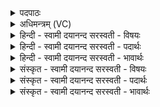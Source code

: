 <details><summary>पदपाठः</summary>

यत्। अश्व॑स्य। क्र॒विषः॑। मक्षि॑का। आश॑। यत्। वा॒। स्वरौ॑। स्वधि॑ता॒विति॒ स्वऽधि॑तौ। रि॒प्तम्। अस्ति॑। यत्। हस्त॑योः। श॒मि॒तुः। यत्। न॒खेषु॑। सर्वा॑। ता। ते॒। अपि॑। दे॒वेषु॑। अ॒स्तु॒। ३२।
</details>

<details><summary>अधिमन्त्रम् (VC)</summary>

- यज्ञो देवता
- गोतम ऋषिः
- निचृत्त्रिष्टुप्
- धैवतः
</details>

<details><summary>हिन्दी - स्वामी दयानन्द सरस्वती  - विषयः</summary>

फिर कैसे कौन रक्षा करने योग्य हैं, इस विषय को अगले मन्त्र में कहा है ॥
</details>

<details><summary>हिन्दी - स्वामी दयानन्द सरस्वती  - पदार्थः</summary>

पदार्थान्वयभाषाः -  हे मनुष्यो ! (यत्) जो (मक्षिका) मक्खी (क्रविषः) चलते हुए (अश्वस्य) शीघ्र जानेवाले घोड़े का (आश) भोजन करती अर्थात् कुछ मल-रुधिर आदि खाती (वा) अथवा (यत्) जो (स्वरौ) स्वर (स्वधितौ) वज्र के समान वर्त्तमान हैं वा (शमितुः) यज्ञ करने हारे के (हस्तयोः) हाथों में (यत्) जो वस्तु (रिप्तम्) प्राप्त और (यत्) जो (नखेषु) नखों में प्राप्त (अस्ति) है (ता) वे (सर्वा) सब पदार्थ (ते) तुम्हारे हों तथा यह समस्त व्यवहार (देवेषु) विद्वानों में (अपि) भी (अस्तु) होवे ॥३२ ॥
</details>

<details><summary>हिन्दी - स्वामी दयानन्द सरस्वती  - भावार्थः</summary>

भावार्थभाषाः -  मनुष्यों को ऐसी घुड़शाल में घोड़े बाँधने चाहियें, जहाँ इनका रुधिर आदि माँछि आदि न पीवें। जैसे यज्ञ करने हारे के हाथ में लिपटे हुए हवि को धोने आदि से छुड़ाते हैं, वैसे ही घोड़े आदि पशुओं के शरीर में लिपटी धूलि आदि को नित्य छुड़ावें ॥३२ ॥
</details>

<details><summary>संस्कृत - स्वामी दयानन्द सरस्वती  - विषयः</summary>

पुनः कथं के रक्ष्या इत्याह ॥
</details>

<details><summary>संस्कृत - स्वामी दयानन्द सरस्वती  - पदार्थः</summary>

पदार्थान्वयभाषाः -  हे मनुष्याः ! यद्या मक्षिका क्रविषोऽश्वस्याऽऽश वा यत्स्वरौ स्वधितौ स्तः, शमितुर्हस्तयोर्यद्रिप्तं यच्च नखेषु रिप्तमस्ति ता सर्वा ते सन्तु। एतत्सर्वं देवेष्वप्यस्तु ॥३२ ॥
</details>

<details><summary>संस्कृत - स्वामी दयानन्द सरस्वती  - भावार्थः</summary>

भावार्थभाषाः -  मनुष्यैरीदृशायां शालायामश्वा बन्धनीया, यत्रैषां रुधिरादिकं मक्षिकादयो न पिबेयुः। यथा यज्ञकर्त्तुर्हस्तयोर्लिप्तं हविः प्रक्षालनादिना निवारयन्ति, तथैवाश्वादीनां शरीरे लिप्तानि धूल्यादीनि नित्यं निवारयन्तु ॥३२ ॥
</details>